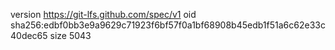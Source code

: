 version https://git-lfs.github.com/spec/v1
oid sha256:edbf0bb3e9a9629c71923f6bf57f0a1bf68908b45edb1f51a6c62e33c40dec65
size 5043
